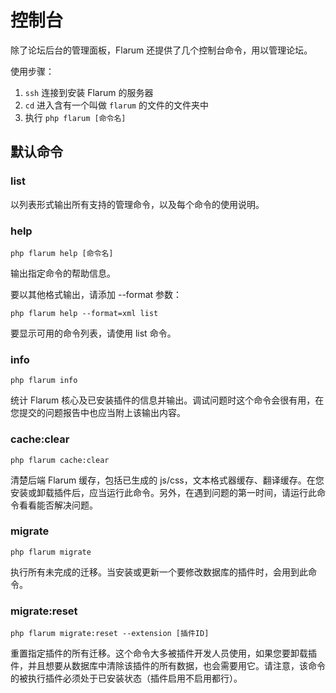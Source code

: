 # 控制台

除了论坛后台的管理面板，Flarum 还提供了几个控制台命令，用以管理论坛。

使用步骤：

1. `ssh` 连接到安装 Flarum 的服务器
2. `cd` 进入含有一个叫做 `flarum` 的文件的文件夹中
3. 执行 `php flarum [命令名]`

## 默认命令

### list

以列表形式输出所有支持的管理命令，以及每个命令的使用说明。

### help

`php flarum help [命令名]`

输出指定命令的帮助信息。

要以其他格式输出，请添加 --format 参数：

`php flarum help --format=xml list`

要显示可用的命令列表，请使用 list 命令。

### info

`php flarum info`

统计 Flarum 核心及已安装插件的信息并输出。调试问题时这个命令会很有用，在您提交的问题报告中也应当附上该输出内容。

### cache:clear

`php flarum cache:clear`

清楚后端 Flarum 缓存，包括已生成的 js/css，文本格式器缓存、翻译缓存。在您安装或卸载插件后，应当运行此命令。另外，在遇到问题的第一时间，请运行此命令看看能否解决问题。

### migrate

`php flarum migrate`

执行所有未完成的迁移。当安装或更新一个要修改数据库的插件时，会用到此命令。

### migrate:reset

`php flarum migrate:reset --extension [插件ID]`

重置指定插件的所有迁移。这个命令大多被插件开发人员使用，如果您要卸载插件，并且想要从数据库中清除该插件的所有数据，也会需要用它。请注意，该命令的被执行插件必须处于已安装状态（插件启用不启用都行）。
